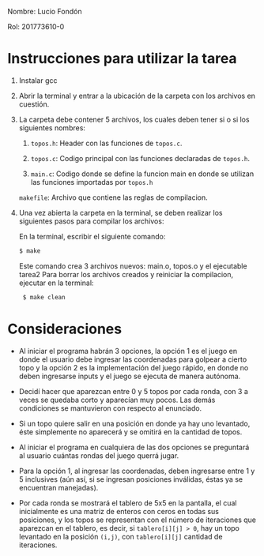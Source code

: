 Nombre: Lucio Fondón 

Rol: 201773610-0

# Instrucciones para utilizar la tarea
1) Instalar gcc
2) Abrir la terminal y entrar a la ubicación de la carpeta con los archivos en cuestión.
3) La carpeta debe contener 5 archivos, los cuales deben tener si o si los siguientes nombres:

	1) `topos.h`: Header con las funciones de `topos.c`.

	2) `topos.c`: Codigo principal con las funciones declaradas de `topos.h`.

	3) `main.c`: Codigo donde se define la funcion main en donde se utilizan las funciones importadas por
		`topos.h`

	`makefile`: Archivo que contiene las reglas de compilacion.

4) Una vez abierta la carpeta en la terminal, se deben realizar los siguientes pasos para compilar los archivos:

	En la terminal, escribir el siguiente comando:

      ```bash
      $ make
      ```
	Este comando crea 3 archivos nuevos: main.o, topos.o y el ejecutable tarea2
	Para borrar los archivos creados y reiniciar la compilacion, ejecutar en la terminal:

     ```bash
      $ make clean
      ```
# Consideraciones
- Al iniciar el programa habrán 3 opciones, la opción 1 es el juego en donde el usuario debe ingresar las coordenadas para golpear a cierto topo y la opción 2
es la implementación del juego rápido, en donde no deben ingresarse inputs y el juego se ejecuta de manera autónoma.

- Decidí hacer que aparezcan entre 0 y 5 topos por cada ronda, con 3 a veces se quedaba corto y aparecían muy pocos. Las demás condiciones se mantuvieron con respecto al enunciado.

- Si un topo quiere salir en una posición en donde ya hay uno levantado, éste simplemente no aparecerá y se omitirá en la cantidad de topos.

- Al iniciar el programa en cualquiera de las dos opciones se preguntará al usuario cuántas rondas del juego querrá jugar.

- Para la opción 1, al ingresar las coordenadas, deben ingresarse entre 1 y 5 inclusives (aún así, si se ingresan posiciones inválidas, éstas ya se encuentran manejadas).

- Por cada ronda se mostrará el tablero de 5x5 en la pantalla, el cual inicialmente es una matriz de enteros con ceros en todas sus posiciones, y los topos se representan 
con el número de iteraciones que aparezcan en el tablero, es decir, si `tablero[i][j] > 0`, hay un topo levantado en la posición `(i,j)`, con `tablero[i][j]` cantidad de iteraciones.

